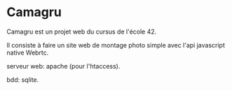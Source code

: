 # Camagru

Camagru est un projet web du cursus de l'école 42.

Il consiste à faire un site web de montage photo simple avec l'api javascript native Webrtc.

serveur web:  apache (pour l'htaccess).

bdd: sqlite.
